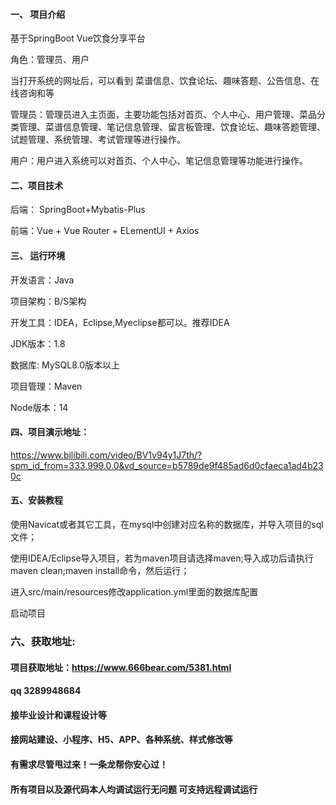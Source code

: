 

#### 一、 项目介绍
基于SpringBoot Vue饮食分享平台

角色：管理员、用户

当打开系统的网址后，可以看到 菜谱信息、饮食论坛、趣味答题、公告信息、在线咨询和等

管理员：管理员进入主页面，主要功能包括对首页、个人中心、用户管理、菜品分类管理、菜谱信息管理、笔记信息管理、留言板管理、饮食论坛、趣味答题管理、试题管理、系统管理、考试管理等进行操作。

用户：用户进入系统可以对首页、个人中心、笔记信息管理等功能进行操作。
#### 二、项目技术
后端： SpringBoot+Mybatis-Plus

前端：Vue + Vue Router + ELementUI + Axios

#### 三、 运行环境
开发语言：Java

项目架构：B/S架构

开发工具：IDEA，Eclipse,Myeclipse都可以。推荐IDEA

JDK版本：1.8

数据库: MySQL8.0版本以上

项目管理：Maven

Node版本：14

#### 四、项目演示地址：

https://www.bilibili.com/video/BV1v94y1J7th/?spm_id_from=333.999.0.0&vd_source=b5789de9f485ad6d0cfaeca1ad4b230c

#### 五、安装教程
使用Navicat或者其它工具，在mysql中创建对应名称的数据库，并导入项目的sql文件；

使用IDEA/Eclipse导入项目，若为maven项目请选择maven;导入成功后请执行maven clean;maven install命令，然后运行；

进入src/main/resources修改application.yml里面的数据库配置

启动项目


### 六、获取地址:
#### 项目获取地址：https://www.666bear.com/5381.html
#### qq 3289948684
#### 接毕业设计和课程设计等
#### 接网站建设、小程序、H5、APP、各种系统、样式修改等
#### 有需求尽管甩过来！一条龙帮你安心过！
#### 所有项目以及源代码本人均调试运行无问题 可支持远程调试运行




